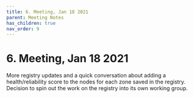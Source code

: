 ```yaml
---
title: 6. Meeting, Jan 18 2021
parent: Meeting Notes
has_children: true
nav_order: 9
---
```


# 6. Meeting, Jan 18 2021

More registry updates and a quick conversation about adding a health/reliability score to the nodes for each zone saved in the registry.
Decision to spin out the work on the registry into its own working group.
